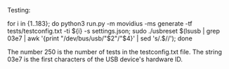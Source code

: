 Testing:

for i in {1..183}; do python3 run.py -m movidius -ms generate -tf tests/testconfig.txt -ti ${i} -s settings.json; sudo ./usbreset $(lsusb | grep 03e7 | awk '{print "/dev/bus/usb/"$2"/"$4}' | sed 's/.$//'); done

The number 250 is the number of tests in the testconfig.txt file.
The string 03e7 is the first characters of the USB device's hardware ID.
